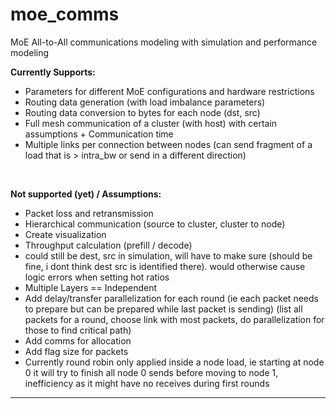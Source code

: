 # moe_comms
MoE All-to-All communications modeling with simulation and performance modeling <br>

**Currently Supports:**
<br>
- Parameters for different MoE configurations and hardware restrictions
- Routing data generation (with load imbalance parameters)
- Routing data conversion to bytes for each node (dst, src)
- Full mesh communication of a cluster (with host) with certain assumptions + Communication time
- Multiple links per connection between nodes (can send fragment of a load that is > intra_bw or send in a different direction)
<br>

**Not supported (yet) / Assumptions:** <br>
- Packet loss and retransmission
- Hierarchical communication (source to cluster, cluster to node)
- Create visualization
- Throughput calculation (prefill / decode)
- could still be dest, src in simulation, will have to make sure (should be fine, i dont think dest src is identified there). would otherwise cause logic errors when setting hot ratios
- Multiple Layers == Independent
- Add delay/transfer parallelization for each round (ie each packet needs to prepare but can be prepared while last packet is sending) (list all packets for a round, choose link with most packets, do parallelization for those to find critical path)
- Add comms for allocation
- Add flag size for packets
- Currently round robin only applied inside a node load, ie starting at node 0 it will try to finish all node 0 sends before moving to node 1, inefficiency as it might have no receives during first rounds
-----------------------------------------